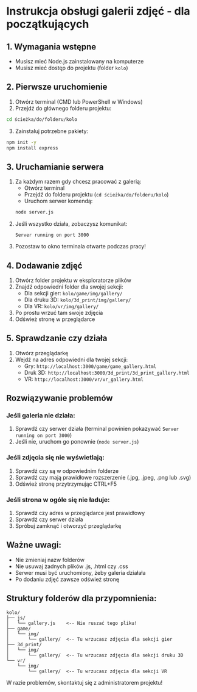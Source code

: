 # Instrukcja obsługi galerii zdjęć - dla początkujących

## 1. Wymagania wstępne
- Musisz mieć Node.js zainstalowany na komputerze
- Musisz mieć dostęp do projektu (folder `kolo`)

## 2. Pierwsze uruchomienie
1. Otwórz terminal (CMD lub PowerShell w Windows)
2. Przejdź do głównego folderu projektu:
```bash
cd ścieżka/do/folderu/kolo
```
3. Zainstaluj potrzebne pakiety:
```bash
npm init -y
npm install express
```

## 3. Uruchamianie serwera
1. Za każdym razem gdy chcesz pracować z galerią:
   - Otwórz terminal
   - Przejdź do folderu projektu (`cd ścieżka/do/folderu/kolo`)
   - Uruchom serwer komendą:
   ```bash
   node server.js
   ```
2. Jeśli wszystko działa, zobaczysz komunikat:
   ```
   Server running on port 3000
   ```
3. Pozostaw to okno terminala otwarte podczas pracy!

## 4. Dodawanie zdjęć
1. Otwórz folder projektu w eksploratorze plików
2. Znajdź odpowiedni folder dla swojej sekcji:
   - Dla sekcji gier: `kolo/game/img/gallery/`
   - Dla druku 3D: `kolo/3d_print/img/gallery/`
   - Dla VR: `kolo/vr/img/gallery/`
3. Po prostu wrzuć tam swoje zdjęcia
4. Odśwież stronę w przeglądarce

## 5. Sprawdzanie czy działa
1. Otwórz przeglądarkę
2. Wejdź na adres odpowiedni dla twojej sekcji:
   - Gry: `http://localhost:3000/game/game_gallery.html`
   - Druk 3D: `http://localhost:3000/3d_print/3d_print_gallery.html`
   - VR: `http://localhost:3000/vr/vr_gallery.html`

## Rozwiązywanie problemów

### Jeśli galeria nie działa:
1. Sprawdź czy serwer działa (terminal powinien pokazywać `Server running on port 3000`)
2. Jeśli nie, uruchom go ponownie (`node server.js`)

### Jeśli zdjęcia się nie wyświetlają:
1. Sprawdź czy są w odpowiednim folderze
2. Sprawdź czy mają prawidłowe rozszerzenie (.jpg, .jpeg, .png lub .svg)
3. Odśwież stronę przytrzymując CTRL+F5

### Jeśli strona w ogóle się nie ładuje:
1. Sprawdź czy adres w przeglądarce jest prawidłowy
2. Sprawdź czy serwer działa
3. Spróbuj zamknąć i otworzyć przeglądarkę

## Ważne uwagi:
- Nie zmieniaj nazw folderów
- Nie usuwaj żadnych plików .js, .html czy .css
- Serwer musi być uruchomiony, żeby galeria działała
- Po dodaniu zdjęć zawsze odśwież stronę

## Struktury folderów dla przypomnienia:
```
kolo/
├── js/
│   └── gallery.js    <-- Nie ruszać tego pliku!
├── game/
│   └── img/
│       └── gallery/  <-- Tu wrzucasz zdjęcia dla sekcji gier
├── 3d_print/
│   └── img/
│       └── gallery/  <-- Tu wrzucasz zdjęcia dla sekcji druku 3D
└── vr/
    └── img/
        └── gallery/  <-- Tu wrzucasz zdjęcia dla sekcji VR
```

W razie problemów, skontaktuj się z administratorem projektu!
